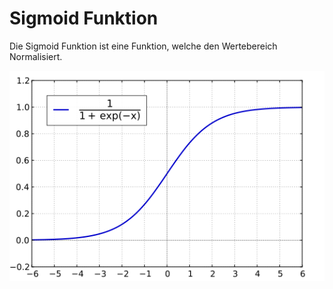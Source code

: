 # Sigmoid Funktion
Die Sigmoid Funktion ist eine Funktion, welche den Wertebereich Normalisiert.

![sigmoid](sigmoid.png)